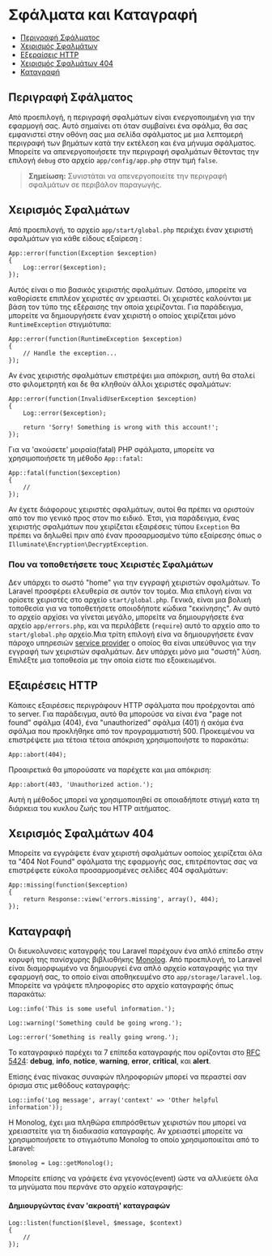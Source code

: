 # Σφάλματα και Καταγραφή

- [Περιγραφή Σφάλματος](#error-detail)
- [Χειρισμός Σφαλμάτων](#handling-errors)
- [Εξεραίσεις HTTP](#http-exceptions)
- [Χειρισμός Σφαλμάτων 404](#handling-404-errors)
- [Καταγραφή](#logging)

<a name="error-detail"></a>
## Περιγραφή Σφάλματος

Από προεπιλογή, η περιγραφή σφαλμάτων είναι ενεργοποιημένη για την εφαρμογή σας. Αυτό σημαίνει οτι όταν συμβαίνει ένα σφάλμα, θα σας εμφανιστεί στην οθόνη σας μια σελίδα σφάλματος με μια λεπτομερή περιγραφή των βημάτων κατά την εκτέλεση και ένα μήνυμα σφάλματος. Μπορείτε να απενεργοποιήσετε την περιγραφή σφαλμάτων θέτοντας την επιλογή `debug` στο αρχείο `app/config/app.php` στην τιμή `false`.

> **Σημείωση:** Συνιστάται να απενεργοποιείτε την περιγραφή σφαλμάτων σε περιβάλον παραγωγής.

<a name="handling-errors"></a>
## Χειρισμός Σφαλμάτων

Από προεπιλογή, το αρχείο `app/start/global.php` περιέχει έναν χειριστή σφαλμάτων για κάθε είδους εξαίρεση :

	App::error(function(Exception $exception)
	{
		Log::error($exception);
	});

Αυτός είναι ο πιο βασικός χειριστής σφαλμάτων. Ωστόσο, μπορείτε να καθορίσετε επιπλέον χειριστές αν χρειαστεί. Οι χειριστές καλούνται με βάση τον τύπο της εξέραισης την οποία χειρίζονται. Για παράδειγμα, μπορείτε να δημιουργήσετε έναν χειριστή ο οποίος χειρίζεται μόνο `RuntimeException` στιγμιότυπα:

	App::error(function(RuntimeException $exception)
	{
		// Handle the exception...
	});

Αν ένας χειριστής σφαλμάτων επιστρέψει μια απόκριση, αυτή θα σταλεί στο φιλομετρητή και δε θα κληθούν άλλοι χειριστές σφαλμάτων: 

	App::error(function(InvalidUserException $exception)
	{
		Log::error($exception);

		return 'Sorry! Something is wrong with this account!';
	});

Για να 'ακούσετε' μοιραία(fatal) PHP σφάλματα, μπορείτε να χρησιμοποιήσετε τη μέθοδο `App::fatal`:

	App::fatal(function($exception)
	{
		//
	});

Αν έχετε διάφορους χειριστές σφαλμάτων, αυτοί θα πρέπει να οριστούν από τον πιο γενικό προς στον πιο ειδικό. Έτσι, για παράδειγμα, ένας χειριστής σφαλμάτων που χειρίζεται εξαιρέσεις τύπου `Exception` θα πρέπει να δηλωθεί πριν από έναν προσαρμοσμένο τύπο εξαίρεσης όπως ο `Illuminate\Encryption\DecryptException`.

### Που να τοποθετήσετε τους Χειριστές Σφαλμάτων

Δεν υπάρχει το σωστό "home" για την εγγραφή χειριστών σφαλμάτων. Το Laravel προσφέρει ελευθερία σε αυτόν τον τομέα. Μια επιλογή είναι να ορίσετε χειριστές στο αρχείο `start/global.php`. Γενικά, είναι μια βολική τοποθεσία για να τοποθετήσετε οποιοδήποτε κώδικα "εκκίνησης". Αν αυτό το αρχείο αρχίσει να γίνεται μεγάλο, μπορείτε να δημιουργήσετε ένα αρχείο `app/errors.php`, και να περιλάβετε (`require`) αυτό το αρχείο απο το `start/global.php` αρχείο.Μια τρίτη επιλογή είνα να δημιουργήσετε έναν πάροχο υπηρεσιών [service provider](/docs/ioc#service-providers) ο οποίος θα είναι υπεύθυνος για την εγγραφή των χειριστών σφαλμάτων. Δεν υπάρχει μόνο μια  "σωστή" λύση. Επιλέξτε μια τοποθεσία με την οποία είστε πιο εξοικειωμένοι.

<a name="http-exceptions"></a>
## Εξαιρέσεις HTTP 

Κάποιες εξαιρέσεις περιγράφουν HTTP σφάλματα που προέρχονται από το server. Για παράδειγμα, αυτό θα μπορούσε να είναι ένα "page not found" σφάλμα (404), ένα "unauthorized" σφάλμα (401)  ή ακόμα ένα σφάλμα που προκλήθηκε από τον προγραμματιστή 500. Προκειμένου να επιστρέψετε μια τέτοια τέτοια απόκριση χρησιμοποιήστε το παρακάτω:

	App::abort(404);

Προαιρετικά θα μπορούσατε να παρέχετε και μια απόκριση:

	App::abort(403, 'Unauthorized action.');

Αυτή η μέθοδος μπορεί να χρησιμοποιηθεί σε οποιαδήποτε στιγμή κατα τη διάρκεια του κυκλου ζωής του HTTP αιτήματος.

<a name="handling-404-errors"></a>
## Χειρισμός Σφαλμάτων 404

Μπορείτε να εγγράψετε έναν χειριστή σφαλμάτων οοποίος χειρίζεται όλα τα "404 Not Found" σφάλματα της εφαρμογής σας, επιτρέποντας σας να επιστρέφετε εύκολα προσαρμοσμένες σελίδες 404 σφαλμάτων:

	App::missing(function($exception)
	{
		return Response::view('errors.missing', array(), 404);
	});

<a name="logging"></a>
## Καταγραφή

Οι διευκολυνσεις καταγρφής του Laravel παρέχουν ένα απλό επίπεδο στην κορυφή της πανίσχυρης βιβλιοθήκης [Monolog](http://github.com/seldaek/monolog). Από προεπιλογή, το Laravel είναι διαμορφωμένο να δημιουργεί ένα απλό αρχείο καταγραφής για την εφαρμογή σας, το οποίο είναι αποθηκευμένο στο `app/storage/laravel.log`. Μπορείτε να γράψετε πληροφορίες στο αρχείο καταγραφής όπως παρακάτω:

	Log::info('This is some useful information.');

	Log::warning('Something could be going wrong.');

	Log::error('Something is really going wrong.');

Το καταγραφικό παρέχει τα 7 επίπεδα καταγραφής που ορίζονται στο [RFC 5424](http://tools.ietf.org/html/rfc5424): **debug**, **info**, **notice**, **warning**, **error**, **critical**, και **alert**.

Επίσης ένας πίνακας συναφών πληροφοριών μπορεί να περαστεί σαν όρισμα στις μεθόδους καταγραφής:

	Log::info('Log message', array('context' => 'Other helpful information'));

Η Monolog, έχει μια πληθώρα επιπρόσθετων χειριστών που μπορεί να χρειαστείτε για τη διαδικασία καταγραφής. Αν χρειαστεί μπορείτε να χρησιμοποιήσετε το στιγμιότυπο Monolog το οποίο χρησιμοποιείται από το Laravel:

	$monolog = Log::getMonolog();

Μπορείτε επίσης να γράψετε ένα γεγονός(event) ώστε να αλλιεύετε όλα τα μηνύματα που περνάνε στο αρχείο καταγραφής:

#### Δημιουργώντας έναν 'ακροατή' καταγραφών

	Log::listen(function($level, $message, $context)
	{
		//
	});
